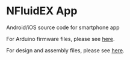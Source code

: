 # NFluidEX App
Android/iOS source code for smartphone app

For Arduino firmware files, please see [here](https://github.com/justindevries/NFluidEX/tree/main/Arduino).

For design and assembly files, please see [here](https://github.com/justindevries/NFluidEX/tree/main/Hardware).

